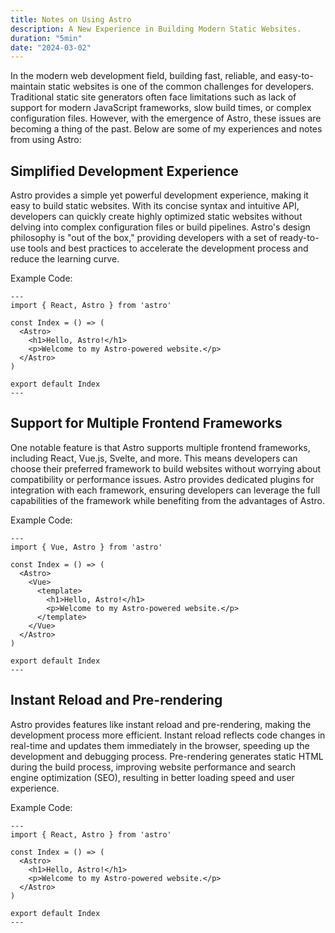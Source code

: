 ```yaml
---
title: Notes on Using Astro
description: A New Experience in Building Modern Static Websites.
duration: "5min"
date: "2024-03-02"
---
```


In the modern web development field, building fast, reliable, and easy-to-maintain static websites is one of the common challenges for developers. Traditional static site generators often face limitations such as lack of support for modern JavaScript frameworks, slow build times, or complex configuration files. However, with the emergence of Astro, these issues are becoming a thing of the past. Below are some of my experiences and notes from using Astro:

## Simplified Development Experience

Astro provides a simple yet powerful development experience, making it easy to build static websites. With its concise syntax and intuitive API, developers can quickly create highly optimized static websites without delving into complex configuration files or build pipelines. Astro's design philosophy is "out of the box," providing developers with a set of ready-to-use tools and best practices to accelerate the development process and reduce the learning curve.

Example Code:

```astro
---
import { React, Astro } from 'astro'

const Index = () => (
  <Astro>
    <h1>Hello, Astro!</h1>
    <p>Welcome to my Astro-powered website.</p>
  </Astro>
)

export default Index
---
```

## Support for Multiple Frontend Frameworks

One notable feature is that Astro supports multiple frontend frameworks, including React, Vue.js, Svelte, and more. This means developers can choose their preferred framework to build websites without worrying about compatibility or performance issues. Astro provides dedicated plugins for integration with each framework, ensuring developers can leverage the full capabilities of the framework while benefiting from the advantages of Astro.

Example Code:

```astro
---
import { Vue, Astro } from 'astro'

const Index = () => (
  <Astro>
    <Vue>
      <template>
        <h1>Hello, Astro!</h1>
        <p>Welcome to my Astro-powered website.</p>
      </template>
    </Vue>
  </Astro>
)

export default Index
---
```

## Instant Reload and Pre-rendering

Astro provides features like instant reload and pre-rendering, making the development process more efficient. Instant reload reflects code changes in real-time and updates them immediately in the browser, speeding up the development and debugging process. Pre-rendering generates static HTML during the build process, improving website performance and search engine optimization (SEO), resulting in better loading speed and user experience.

Example Code:

```astro
---
import { React, Astro } from 'astro'

const Index = () => (
  <Astro>
    <h1>Hello, Astro!</h1>
    <p>Welcome to my Astro-powered website.</p>
  </Astro>
)

export default Index
---
```
